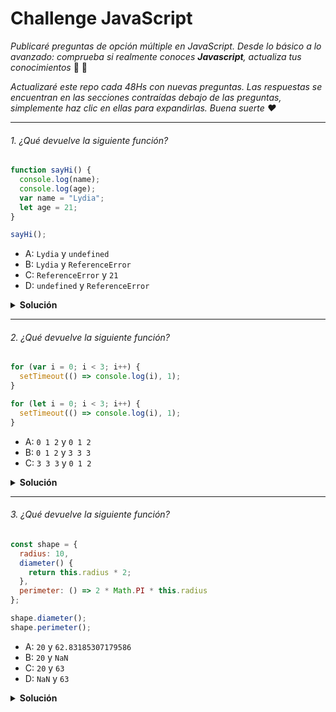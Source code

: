 
# Challenge JavaScript 

 _Publicaré preguntas de opción múltiple en JavaScript. Desde lo básico a lo avanzado: comprueba si realmente conoces **Javascript**, actualiza tus conocimientos_ 💪 🚀
 
_Actualizaré este repo cada 48Hs con nuevas preguntas. Las respuestas se encuentran en las secciones contraídas debajo de las preguntas, simplemente haz clic en ellas para expandirlas. Buena suerte ❤️_


---

###### 1. ¿Qué devuelve la siguiente función?

```javascript
function sayHi() {
  console.log(name);
  console.log(age);
  var name = "Lydia";
  let age = 21;
}

sayHi();
```

- A: `Lydia` y `undefined`
- B: `Lydia` y `ReferenceError`
- C: `ReferenceError` y `21`
- D: `undefined` y `ReferenceError`

<details><summary><b>Solución</b></summary>
<p>

#### Respuesta correcta: D

Dentro de la función, primero declaramos la variable `name` con la palabra reservada ` var`. Esto significa que la variable se _eleva_ (el espacio de memoria se configura durante la fase de creación. Hace referencia al termino [hoisting](https://developer.mozilla.org/es/docs/Glossary/Hoisting)) con el valor predeterminado de `indefinido`, hasta que realmente llegamos a la línea donde definimos la variable. Aún no hemos definido la variable en la línea donde intentamos registrar la variable `name`, por lo que aún mantiene el valor de` undefined`.

Las variables con la palabra clave `let` (y` const`) se _elevan_, pero a diferencia de `var`, no se inicializa <i> </i>. No son accesibles antes de la línea que los declaramos (inicializamos). Esto se llama la ["zona muerta temporal"](https://wesbos.com/temporal-dead-zone/). Cuando intentamos acceder a las variables antes de que se declaren, JavaScript lanza un `ReferenceError`
</p>
</details>

---

###### 2. ¿Qué devuelve la siguiente función?

```javascript
for (var i = 0; i < 3; i++) {
  setTimeout(() => console.log(i), 1);
}

for (let i = 0; i < 3; i++) {
  setTimeout(() => console.log(i), 1);
}
```

- A: `0 1 2` y `0 1 2`
- B: `0 1 2` y `3 3 3`
- C: `3 3 3` y `0 1 2`

<details><summary><b>Solución</b></summary>
<p>

#### Respuesta correcta: C

Debido a la cola de eventos en JavaScript, la función `setTimeout` se llama una vez el ciclo se ha ejecutado. Dado que la variable `i` en el primer bucle se declaró utilizando la palabra reservada ` var`, este valor es global. Durante el bucle, incrementamos el valor de `i` en` 1` cada vez, utilizando el operador unario `++`. Cuando se invocó la función `setTimeout`,` i` era igual a `3` en el primer ejemplo.

En el segundo bucle, la variable `i` se declaró utilizando la palabra reservada` let`: las variables declaradas con la palabra reservada `let` (y` const`) tienen un ámbito de bloque (un bloque es lo que se encuentra entre `{}`). Durante cada iteración, `i` tendrá un nuevo valor, y cada valor se encuentra dentro del bucle.

</p>
</details>

---

###### 3. ¿Qué devuelve la siguiente función?

```javascript
const shape = {
  radius: 10,
  diameter() {
    return this.radius * 2;
  },
  perimeter: () => 2 * Math.PI * this.radius
};

shape.diameter();
shape.perimeter();
```

- A: `20` y `62.83185307179586`
- B: `20` y `NaN`
- C: `20` y `63`
- D: `NaN` y `63`

<details><summary><b>Solución</b></summary>
<p>

#### Respuesta correcta: B

Hay que tener en cuenta aqui que el valor de `diámetro` es una función regular o _normal_, mientras que el valor de `perímetro` es una función de flecha.

Con las funciones de flecha, la palabra clave `this` se refiere a su ámbito actual, a diferencia de las funciones regulares. Esto significa que cuando llamamos "perímetro", no se refiere al objeto en sí mismo, sino a su ámbito circundante (ventana por ejemplo).

No hay valor `radius` en ese objeto, que devuelve` undefined`.

</p>
</details>
